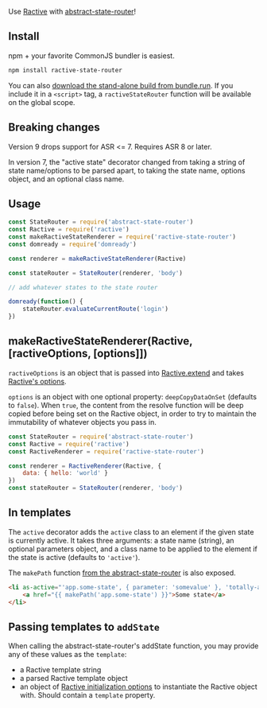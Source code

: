 Use [Ractive](http://www.ractivejs.org/) with [abstract-state-router](https://github.com/TehShrike/abstract-state-router)!

## Install

npm + your favorite CommonJS bundler is easiest.

```sh
npm install ractive-state-router
```

You can also [download the stand-alone build from bundle.run](https://bundle.run/ractive-state-router@latest).  If you include it in a `<script>` tag, a `ractiveStateRouter` function will be available on the global scope.

## Breaking changes

Version 9 drops support for ASR <= 7. Requires ASR 8 or later.

In version 7, the "active state" decorator changed from taking a string of state name/options to be parsed apart, to taking the state name, options object, and an optional class name.

## Usage

```js
const StateRouter = require('abstract-state-router')
const Ractive = require('ractive')
const makeRactiveStateRenderer = require('ractive-state-router')
const domready = require('domready')

const renderer = makeRactiveStateRenderer(Ractive)

const stateRouter = StateRouter(renderer, 'body')

// add whatever states to the state router

domready(function() {
	stateRouter.evaluateCurrentRoute('login')
})
```

## makeRactiveStateRenderer(Ractive, [ractiveOptions, [options]])

`ractiveOptions` is an object that is passed into [Ractive.extend](http://docs.ractivejs.org/latest/ractive-extend) and takes [Ractive's options](http://docs.ractivejs.org/latest/options).

`options` is an object with one optional property: `deepCopyDataOnSet` (defaults to `false`).  When `true`, the content from the resolve function will be deep copied before being set on the Ractive object, in order to try to maintain the immutability of whatever objects you pass in.

```js
const StateRouter = require('abstract-state-router')
const Ractive = require('ractive')
const RactiveRenderer = require('ractive-state-router')

const renderer = RactiveRenderer(Ractive, {
	data: { hello: 'world' }
})
const stateRouter = StateRouter(renderer, 'body')
```

## In templates

The `active` decorator adds the `active` class to an element if the given state is currently active.  It takes three arguments: a state name (string), an optional parameters object, and a class name to be applied to the element if the state is active (defaults to `'active'`).

The `makePath` function [from the abstract-state-router](https://github.com/TehShrike/abstract-state-router#stateroutermakepathstatename-stateparameters-options) is also exposed.

```html
<li as-active="'app.some-state', { parameter: 'somevalue' }, 'totally-active'">
	<a href="{{ makePath('app.some-state') }}">Some state</a>
</li>
```

## Passing templates to `addState`

When calling the abstract-state-router's addState function, you may provide any of these values as the `template`:

- a Ractive template string
- a parsed Ractive template object
- an object of [Ractive initialization options](http://docs.ractivejs.org/latest/options) to instantiate the Ractive object with.  Should contain a `template` property.
